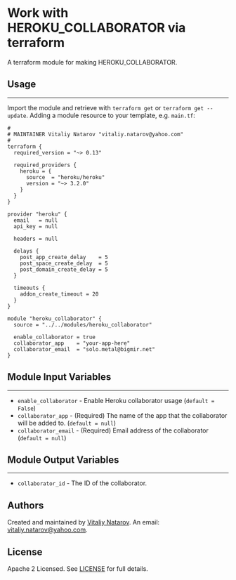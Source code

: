 # Work with HEROKU_COLLABORATOR via terraform

A terraform module for making HEROKU_COLLABORATOR.


## Usage
----------------------
Import the module and retrieve with ```terraform get``` or ```terraform get --update```. Adding a module resource to your template, e.g. `main.tf`:

```
#
# MAINTAINER Vitaliy Natarov "vitaliy.natarov@yahoo.com"
#
terraform {
  required_version = "~> 0.13"

  required_providers {
    heroku = {
      source  = "heroku/heroku"
      version = "~> 3.2.0"
    }
  }
}

provider "heroku" {
  email   = null
  api_key = null

  headers = null

  delays {
    post_app_create_delay    = 5
    post_space_create_delay  = 5
    post_domain_create_delay = 5
  }

  timeouts {
    addon_create_timeout = 20
  }
}

module "heroku_collaborator" {
  source = "../../modules/heroku_collaborator"

  enable_collaborator = true
  collaborator_app    = "your-app-here"
  collaborator_email  = "solo.metal@bigmir.net"
}

```

## Module Input Variables
----------------------
- `enable_collaborator` - Enable Heroku collaborator usage (`default = False`)
- `collaborator_app` - (Required) The name of the app that the collaborator will be added to. (`default = null`)
- `collaborator_email` - (Required) Email address of the collaborator (`default = null`)

## Module Output Variables
----------------------
- `collaborator_id` - The ID of the collaborator.


## Authors

Created and maintained by [Vitaliy Natarov](https://github.com/SebastianUA). An email: [vitaliy.natarov@yahoo.com](vitaliy.natarov@yahoo.com).

## License

Apache 2 Licensed. See [LICENSE](https://github.com/SebastianUA/terraform/blob/master/LICENSE) for full details.
